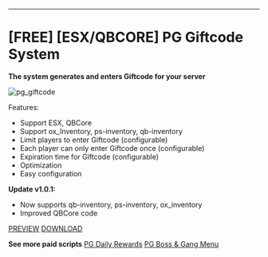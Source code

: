 ----------
# [FREE] [ESX/QBCORE] PG Giftcode System

**The system generates and enters Giftcode for your server**


![pg_giftcode](https://github.com/PenG1235/pg_giftcode/assets/87028065/176e4cae-4aa1-4777-8a9d-16244c388373)

Features:
- Support ESX, QBCore
- Support ox_Inventory, ps-inventory, qb-inventory
- Limit players to enter Giftcode (configurable)
- Each player can only enter Giftcode once (configurable)
- Expiration time for Giftcode (configurable)
- Optimization
- Easy configuration

**Update v1.0.1:**
- Now supports qb-inventory, ps-inventory, ox_inventory
- Improved QBCore code

[PREVIEW](https://youtu.be/SbPKnBPbrWM)
[DOWNLOAD](https://github.com/PenG1235/pg_giftcode)

**See more paid scripts**
[PG Daily Rewards](https://forum.cfx.re/t/esx-qbcore-pg-dailyrewards/5246923)
[PG Boss & Gang Menu](https://forum.cfx.re/t/esx-boss-gang-menu/5246206)

